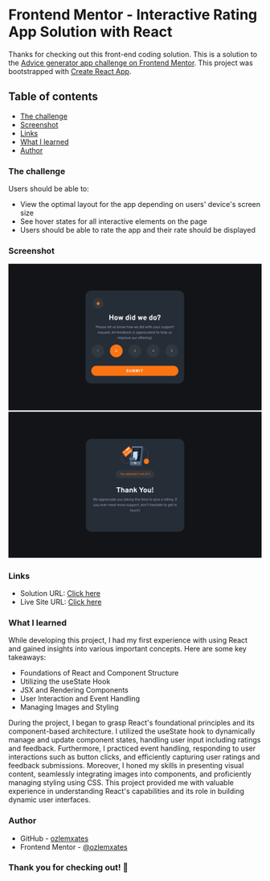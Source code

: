 # Frontend Mentor - Interactive Rating App Solution with React

Thanks for checking out this front-end coding solution. This is a solution to the [Advice generator app challenge on Frontend Mentor](https://www.frontendmentor.io/challenges/advice-generator-app-QdUG-13db). This project was bootstrapped with [Create React App](https://github.com/facebook/create-react-app).

## Table of contents

  - [The challenge](#the-challenge)
  - [Screenshot](#screenshot)
  - [Links](#links)
  - [What I learned](#what-i-learned)
  - [Author](#author)


### The challenge

Users should be able to:

- View the optimal layout for the app depending on users' device's screen size
- See hover states for all interactive elements on the page
- Users should be able to rate the app and their rate should be displayed

### Screenshot

![](src/images/desktop-ss-main.jpg)
![](src/images/desktop-ss.jpg)

### Links

- Solution URL: [Click here](https://www.frontendmentor.io/challenges/interactive-rating-component-koxpeBUmI/hub)
- Live Site URL: [Click here](https://ozlemxates.github.io/FrontendMentor-Interactive-Rating-Component-React/)


### What I learned

While developing this project, I had my first experience with using React and gained insights into various important concepts. Here are some key takeaways:

- Foundations of React and Component Structure
- Utilizing the useState Hook
- JSX and Rendering Components
- User Interaction and Event Handling
- Managing Images and Styling

During the project, I began to grasp React's foundational principles and its component-based architecture. I utilized the useState hook to dynamically manage and update component states, handling user input including ratings and feedback. Furthermore, I practiced event handling, responding to user interactions such as button clicks, and efficiently capturing user ratings and feedback submissions. Moreover, I honed my skills in presenting visual content, seamlessly integrating images into components, and proficiently managing styling using CSS. This project provided me with valuable experience in understanding React's capabilities and its role in building dynamic user interfaces.

### Author

- GitHub - [ozlemxates](https://github.com/ozlemxates)
- Frontend Mentor - [@ozlemxates](https://www.frontendmentor.io/profile/ozlemxates)

### Thank you for checking out! 🎉